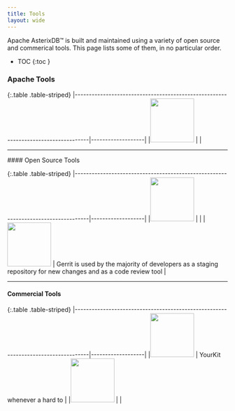 ```yaml
---
title: Tools
layout: wide
---
```


Apache AsterixDB&trade; is built and maintained using a variety of open source and commerical tools.
This page lists some of them, in no particular order.


* TOC
{:toc }




### Apache Tools

{:.table .table-striped}
|-----------------------------------------------------------------------------------|-------------------|
|<img src="{{ site.url }}/img/tools/maven.png" height="100">     |      |
<hr/>
#### Open Source Tools

{:.table .table-striped}
|-----------------------------------------------------------------------------------|-------------------|
|<img src="{{ site.url }}/img/tools/jenkins.png" height="100">     |     |
|<img src="{{ site.url }}/img/tools/gerrit.png" height="100">     |   Gerrit is used by the majority of developers as a staging repository for new changes and as a code review tool   |


<hr/>

#### Commercial Tools

{:.table .table-striped}
|-----------------------------------------------------------------------------------|-------------------|
|<img src="{{ site.url }}/img/tools/yourkit.png" height="100">     |  YourKit whenever a hard to    |
|<img src="{{ site.url }}/img/tools/intellij.png" height="100">     |      |
